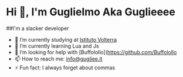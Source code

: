 # Hi 👋, I'm Guglielmo Aka Guglieeee

##I'm a slacker developer


- 🔭 I’m currently studying at [Istituto Volterra](https://www.istitutovolterra.edu.it/)
- 🌱 I’m currently learning Lua and Js
- 🤔 I’m looking for help with [Buffolollo](https://github.com/Buffolollo
- 📫 How to reach me: info@gugliee.it
- ⚡ Fun fact: I always forget about commas 

